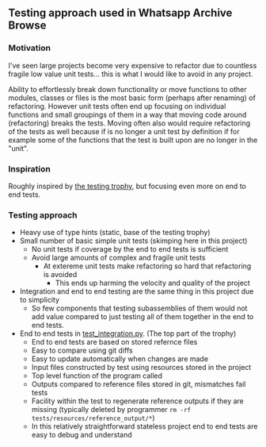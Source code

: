 ## Testing approach used in Whatsapp Archive Browse

### Motivation

I've seen large projects become very expensive to refactor due to countless
fragile low value unit tests... this is what I would like to avoid in any
project.

Ability to effortlessly break down functionality or move functions to other
modules, classes or files is the most basic form (perhaps after renaming) of
refactoring. However unit tests often end up focusing on individual functions
and small groupings of them in a way that moving code around (refactoring)
breaks the tests. Moving often also would require refactoring of the tests as
well because if is no longer a unit test by definition if for example some of
the functions that the test is built upon are no longer in the "unit".

### Inspiration

Roughly inspired by [the testing
trophy](https://kentcdodds.com/blog/the-testing-trophy-and-testing-classifications),
but focusing even more on end to end tests.

### Testing approach

- Heavy use of type hints (static, base of the testing trophy)
- Small number of basic simple unit tests (skimping here in this project)
  - No unit tests if coverage by the end to end tests is sufficient
  - Avoid large amounts of complex and fragile unit tests
    - At extereme unit tests make refactoring so hard that refactoring is
      avoided
      - This ends up harming the velocity and quality of the project
- Integration and end to end testing are the same thing in this project due to
  simplicity
  - So few components that testing subassemblies of them would not add value
    compared to just testing all of them together in the end to end tests.
- End to end tests in [test_integration.py](../tests/test_integration.py). (The top part of the trophy)
  - End to end tests are based on stored refernce files
  - Easy to compare using git diffs
  - Easy to update automatically when changes are made
  - Input files constructed by test using resources stored in the project
  - Top level function of the program called
  - Outputs compared to reference files stored in git, mismatches fail tests
  - Facility within the test to regenerate reference outputs if they are missing
    (typically deleted by programmer `rm -rf
    tests/resources/reference_output/*`)
  - In this relatively straightforward stateless project end to end tests are
    easy to debug and understand

